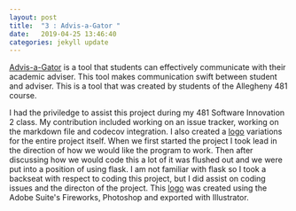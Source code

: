 ```yaml
---
layout: post
title:  "3 : Advis-a-Gator "
date:   2019-04-25 13:46:40
categories: jekyll update
---
```


[Advis-a-Gator] is a tool that students can effectively communicate with their academic adviser. This tool makes communication swift between student and adviser. This is a tool that was created by students of the Allegheny 481 course. 

I had the priviledge to assist this project during my 481 Software Innovation 2 class. My contribution included working on an issue tracker, working on the markdown file and codecov integration. I also created a [logo] variations for the entire project itself. When we first started the project I took lead in the direction of how we would like the program to work. Then after discussing how we would code this a lot of it was flushed out and we were put into a position of using flask. I am not familiar with flask so I took a backseat with respect to coding this project, but I did assist on coding issues and the directon of the project. This [logo] was created using the Adobe Suite's Fireworks, Photoshop and exported with Illustrator.

[Advis-a-Gator]: https://github.com/GatorEducator/advisagator
[logo]: https://raw.githubusercontent.com/GatorEducator/advisagator/master/.github/advisagator.png
